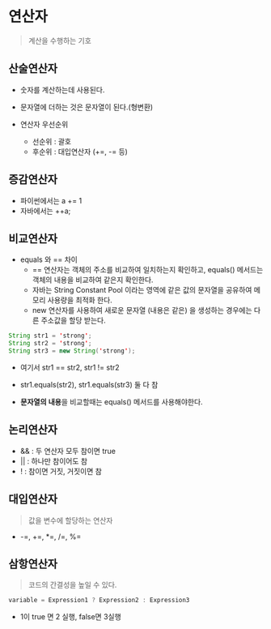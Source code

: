 # 연산자

> 계산을 수행하는 기호 

## 산술연산자

- 숫자를 계산하는데 사용된다.
- 문자열에 더하는 것은 문자열이 된다.(형변환)

- 연산자 우선순위
    - 선순위 : 괄호
    - 후순위 : 대입연산자 (+=, -= 등)

## 증감연산자

- 파이썬에서는 a += 1
- 자바에서는 ++a;

## 비교연산자

- equals 와 == 차이
    - == 연산자는 객체의 주소를 비교하여 일치하는지 확인하고, equals() 메서드는 객체의 내용을 비교하여 같은지 확인한다.
    - 자바는 String Constant Pool 이라는 영역에 같은 값의 문자열을 공유하여 메모리 사용량을 최적화 한다. 
    - new 연산자를 사용하여 새로운 문자열 (내용은 같은) 을 생성하는 경우에는 다른 주소값을 할당 받는다.

```java
String str1 = 'strong';
String str2 = 'strong';
String str3 = new String('strong');
```

- 여기서 str1 == str2, str1 != str2
- str1.equals(str2), str1.equals(str3) 둘 다 참

- **문자열의 내용**을 비교할때는 equals() 메서드를 사용해야한다.

## 논리연산자

- && : 두 연산자 모두 참이면 true
- || : 하나만 참이어도 참
- ! : 참이면 거짓, 거짓이면 참

## 대입연산자

> 값을 변수에 할당하는 연산자
- -=, +=, *=, /=, %=

## 삼항연산자

> 코드의 간결성을 높일 수 있다.

```java
variable = Expression1 ? Expression2 : Expression3
```

- 1이 true 면 2 실행, false면 3실행
